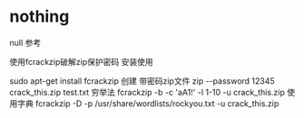 # nothing
null
参考

使用fcrackzip破解zip保护密码
安装使用

sudo apt-get install fcrackzip
创建 带密码zip文件
zip --password 12345 crack_this.zip test.txt
穷举法
fcrackzip -b -c 'aA1!' -l 1-10 -u crack_this.zip
使用字典
fcrackzip -D -p /usr/share/wordlists/rockyou.txt -u crack_this.zip
